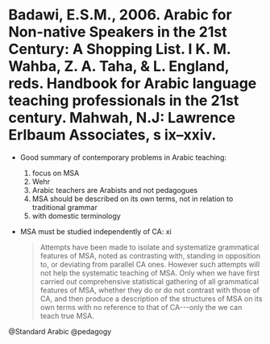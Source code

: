 # Badawi, E.S.M., 2006. Arabic for Non-native Speakers in the 21st Century: A Shopping List.  I K. M. Wahba, Z. A. Taha, & L. England, reds. Handbook for Arabic language teaching professionals in the 21st century. Mahwah, N.J: Lawrence Erlbaum Associates, s ix–xxiv.

- Good summary of contemporary problems in Arabic teaching:
    1. focus on MSA
    2. Wehr
    3. Arabic teachers are Arabists and not pedagogues
    4. MSA should be described on its own terms, not in relation to traditional grammar 
    5. with domestic terminology

- MSA must be studied independently of CA: xi 
    > Attempts have been made to isolate and systematize grammatical features of MSA, noted as contrasting with, standing in opposition to, or deviating from parallel CA ones. However such attempts will not help the systematic teaching of MSA. Only when we have first carried out comprehensive statistical gathering of all grammatical features of MSA, whether they do or do not contrast with those of CA, and then produce a description of the structures of MSA on its own terms with no reference to that of CA---only the we can teach true MSA.

@Standard Arabic
@pedagogy
